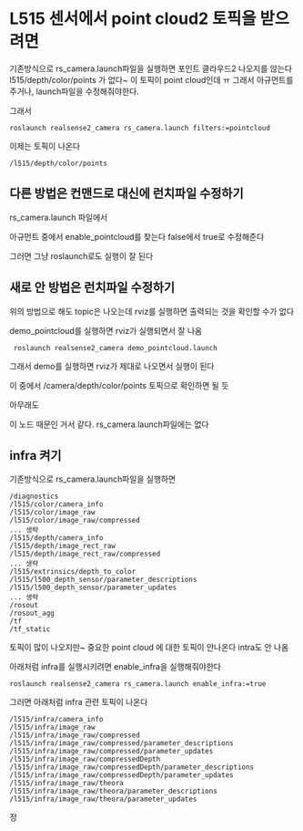 # L515 센서에서 point cloud2 토픽을 받으려면

기존방식으로 rs_camera.launch파일을 실행하면 포인트 클라우드2 나오지를 않는다
l515/depth/color/points 가 없다~ 이 토픽이 point cloud인데 ㅠ
그래서 아규먼트를 주거나, launch파일을 수정해줘야한다.

그래서 
```
roslaunch realsense2_camera rs_camera.launch filters:=pointcloud
```

이제는 토픽이 나온다
```
/l515/depth/color/points
```

## 다른 방법은 컨맨드로 대신에 런치파일 수정하기
rs_camera.launch 파일에서 

아규먼트 중에서  enable_pointcloud를 찾는다 false에서 true로 수정해준다
<arg name="enable_pointcloud"         default="false"/>

그러면 그냥 roslaunch로도 실행이 잘 된다


## 새로 안 방법은 런치파일 수정하기
위의 방법으로 해도 topic은 나오는데 rviz를 실행하면 출력되는 것을 확인할 수가 없다

demo_pointcloud를 실행하면 rviz가 실행되면서 잘 나옴
```
 roslaunch realsense2_camera demo_pointcloud.launch 
```
그래서 demo를 실행하면 rviz가 제대로 나오면서 실행이 된다

이 중에서 
/camera/depth/color/points
토픽으로 확인하면 될 듯

아무래도 
<node name="rviz" pkg="rviz" type="rviz" args="-d $(find realsense2_camera)/rviz/pointcloud.rviz" required="true" />

이 노드 때문인 거서 같다. rs_camera.launch파일에는 없다



## infra 켜기

기존방식으로 rs_camera.launch파일을 실행하면 

```
/diagnostics
/l515/color/camera_info
/l515/color/image_raw
/l515/color/image_raw/compressed
... 생략
/l515/depth/camera_info
/l515/depth/image_rect_raw
/l515/depth/image_rect_raw/compressed
... 생략
/l515/extrinsics/depth_to_color
/l515/l500_depth_sensor/parameter_descriptions
/l515/l500_depth_sensor/parameter_updates
... 생략
/rosout
/rosout_agg
/tf
/tf_static
```

토픽이 많이 나오지만~ 중요한 point cloud 에 대한 토픽이 안나온다
intra도 안 나옴

아래처럼 infra를 실행시키려면 enable_infra을 실행해줘야한다
```
roslaunch realsense2_camera rs_camera.launch enable_infra:=true
```

그러면 아래처럼 infra 관련 토픽이 나온다
```
/l515/infra/camera_info
/l515/infra/image_raw
/l515/infra/image_raw/compressed
/l515/infra/image_raw/compressed/parameter_descriptions
/l515/infra/image_raw/compressed/parameter_updates
/l515/infra/image_raw/compressedDepth
/l515/infra/image_raw/compressedDepth/parameter_descriptions
/l515/infra/image_raw/compressedDepth/parameter_updates
/l515/infra/image_raw/theora
/l515/infra/image_raw/theora/parameter_descriptions
/l515/infra/image_raw/theora/parameter_updates
```
정